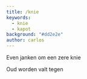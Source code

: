```yaml
---
title: /knie
keywords:
  - knie
  - kapot
background: "#dd2e2e"
author: carlos
---
```


Even janken om een zere knie

Oud worden valt tegen
